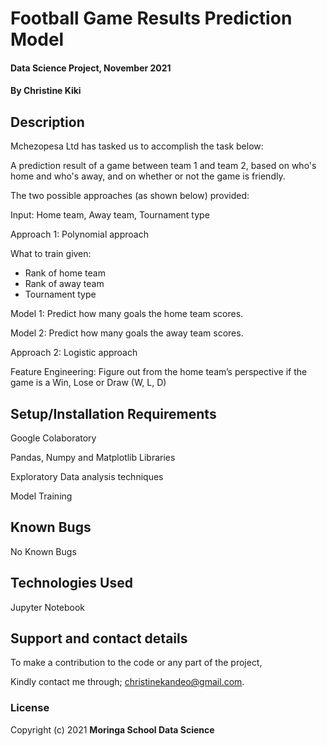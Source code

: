 # 
# 
# 
# Football Game Results Prediction Model

#### Data Science Project, November 2021

#### By **Christine Kiki**

## Description
Mchezopesa Ltd has tasked us to accomplish the task below:

A prediction result of a game between team 1 and team 2, based on who's home and who's away, and on whether or not the game is friendly.

The two possible approaches (as  shown below) provided:

Input: Home team, Away team, Tournament type

Approach 1: Polynomial approach

What to train given:

- Rank of home team
- Rank of away team
- Tournament type

Model 1: Predict how many goals the home team scores.

Model 2: Predict how many goals the away team scores.

Approach 2: Logistic approach

Feature Engineering: Figure out from the home team’s perspective if the game is a Win, Lose or Draw (W, L, D)

## Setup/Installation Requirements
Google Colaboratory

Pandas, Numpy and Matplotlib Libraries

Exploratory Data analysis techniques

Model Training

## Known Bugs
No Known Bugs

## Technologies Used
Jupyter Notebook

## Support and contact details
To make a contribution to the code or any part of the project, 

Kindly contact me through; christinekandeo@gmail.com.
### License

Copyright (c) 2021 **Moringa School Data Science**
